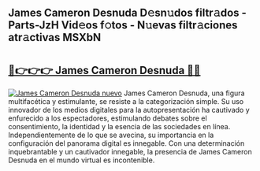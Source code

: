 ## James Cameron Desnuda D𝚎sn𝚞dos filtr𝚊dos - Parts-JzH Vid𝚎os f𝚘tos - N𝚞evas filtr𝚊ciones atr𝚊ctivas MSXbN

# <h2><a href="http://mb9xln.tromn.icu/?c=James+Cameron+Desnuda">🔗👉👉👉 James Cameron Desnuda 🔗🔗</a></h2>

[![James Cameron Desnuda nuevo](https://i.imgur.com/pEAQMta.gif)](http://mb9xln.tromn.icu/?c=James+Cameron+Desnuda)
James Cameron Desnuda, una figura multifacética y estimulante, se resiste a la categorización simple. Su uso innovador de los medios digitales para la autopresentación ha cautivado y enfurecido a los espectadores, estimulando debates sobre el consentimiento, la identidad y la esencia de las sociedades en línea. Independientemente de lo que se avecina, su importancia en la configuración del panorama digital es innegable. Con una determinación inquebrantable y un cautivador innegable, la presencia de James Cameron Desnuda en el mundo virtual es incontenible.
